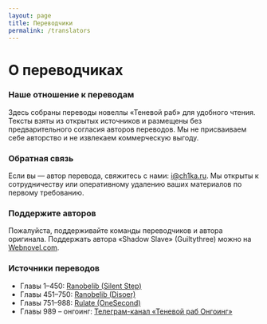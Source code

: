 ```yaml
---
layout: page
title: Переводчики
permalink: /translators
---
```


# О переводчиках

### Наше отношение к переводам
Здесь собраны переводы новеллы «Теневой раб» для удобного чтения. Тексты взяты из открытых источников и размещены без предварительного согласия авторов переводов. Мы не присваиваем себе авторство и не извлекаем коммерческую выгоду.

### Обратная связь
Если вы — автор перевода, свяжитесь с нами: i@ch1ka.ru. Мы открыты к сотрудничеству или оперативному удалению ваших материалов по первому требованию.

### Поддержите авторов
Пожалуйста, поддерживайте команды переводчиков и автора оригинала. Поддержать автора «Shadow Slave» (Guiltythree) можно на [Webnovel.com](https://www.webnovel.com/book/shadow-slave_22196546206090805).

### Источники переводов
- Главы 1–450: [Ranobelib (Silent Step)](https://ranobelib.me/ru/team/37195--silent-step)  
- Главы 451–750: [Ranobelib (Disoer)](https://ranobelib.me/ru/team/32239--disoer)  
- Главы 751–988: [Rulate (OneSecond)](https://tl.rulate.ru/team/2314)  
- Главы 989 – онгоинг: [Телеграм-канал «Теневой раб Онгоинг»](https://t.me/shad0wslave)